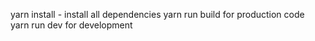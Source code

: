 

yarn install - install all dependencies
yarn run build for production code
yarn run dev for development
